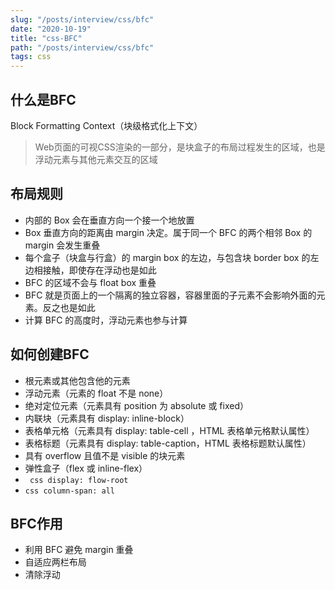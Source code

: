 ```yaml
---
slug: "/posts/interview/css/bfc"
date: "2020-10-19"
title: "css-BFC"
path: "/posts/interview/css/bfc"
tags: css
---
```


## 什么是BFC

Block Formatting Context（块级格式化上下文）

> Web页面的可视CSS渲染的一部分，是块盒子的布局过程发生的区域，也是浮动元素与其他元素交互的区域

## 布局规则

- 内部的 Box 会在垂直方向一个接一个地放置
- Box 垂直方向的距离由 margin 决定。属于同一个 BFC 的两个相邻 Box 的 margin 会发生重叠
- 每个盒子（块盒与行盒）的 margin box 的左边，与包含块 border box 的左边相接触，即使存在浮动也是如此
- BFC 的区域不会与 float box 重叠
- BFC 就是页面上的一个隔离的独立容器，容器里面的子元素不会影响外面的元素。反之也是如此
- 计算 BFC 的高度时，浮动元素也参与计算

## 如何创建BFC

- 根元素或其他包含他的元素
- 浮动元素（元素的 float 不是 none）
- 绝对定位元素（元素具有 position 为 absolute 或 fixed）
- 内联块（元素具有 display: inline-block）
- 表格单元格（元素具有 display: table-cell ，HTML 表格单元格默认属性）
- 表格标题（元素具有 display: table-caption，HTML 表格标题默认属性）
- 具有 overflow 且值不是 visible 的块元素
- 弹性盒子（flex 或 inline-flex）
- ``` css display: flow-root```
- ``` css column-span: all ```

## BFC作用

- 利用 BFC 避免 margin 重叠
- 自适应两栏布局
- 清除浮动